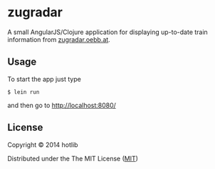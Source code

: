 # zugradar

A small AngularJS/Clojure application for displaying up-to-date train information from [zugradar.oebb.at](http://zugradar.oebb.at/).  

## Usage

To start the app just type

    $ lein run
    

and then go to [http://localhost:8080/](http://localhost:8080/)

## License

Copyright © 2014 hotlib

Distributed under the The MIT License ([MIT](http://opensource.org/licenses/MIT))